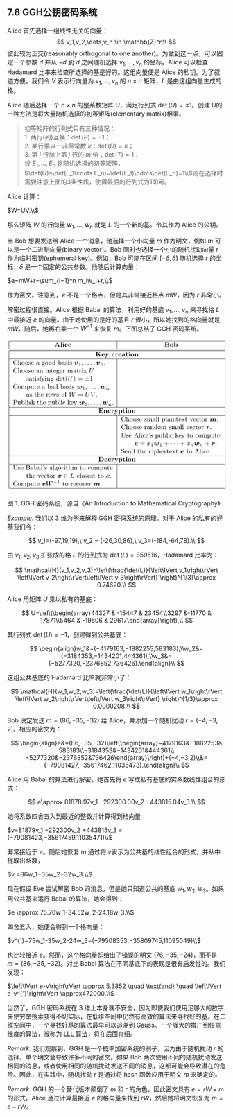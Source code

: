 ## 7.8 GGH公钥密码系统



Alice 首先选择一组线性无关的向量：
$$
v_1,v_2,\dots,v_n \in \mathbb{Z}^n\\
$$
彼此较为正交(reasonably orthogonal to one another)。为做到这一点，可以固定一个参数 $d$ 并从 $-d$ 到 $d$ 之间随机选择 $v_1,\dots,v_n$ 的坐标。Alice 可以检查 Hadamard 比率来检查所选择的基是好的。这组向量便是 Alice 的私钥。为了叙述方便，我们令 $V$ 表示行向量为 $v_1,\dots,v_n$ 的 $n\times n$ 矩阵，$L$ 是由这组向量生成的格。

Alice 随后选择一个 $n\times n$ 的整系数矩阵 $U$，满足行列式 $\det(U)=\pm 1$。创建 $U$​ 的一种方法是将大量随机选择的初等矩阵(elementary matrix)相乘。

> 初等矩阵的行列式只有三种情况：  
> 1\. 两行(列)互换：$\det(P)=-1$；  
> 2\. 某行乘以一非零常数 $k$：$\det(D)=k$；  
> 3\. 第 $i$ 行加上第 $j$ 行的 $m$ 倍：$\det(T)=1$​；  
> 设 $E_1,\dots,E_n$ 是随机选择的初等矩阵，  
> $\det(U)=\det(E_1\cdots E_n)=\det(E_1)\cdots\det(E_n)=1\\$则在选择时需要注意上面的3条性质，使得最后的行列式为1即可。

Alice 计算：

$W=UV.\\$

那么矩阵 $W$ 的行向量 $w_1,\dots,w_n$ 就是 $L$ 的一个新的基。令其作为 Alice 的公钥。

当 Bob 想要发送给 Alice 一个消息，他选择一个小向量 $m$ 作为明文，例如 $m$ 可以是一个二进制向量(binary vector)。Bob 同时也选择一个小的随机扰动向量 $r$ 作为临时密钥(ephemeral key)。例如，Bob 可能在区间 $[-\delta, \delta]$ 随机选择 $r$ 的坐标，$\delta$ 是一个固定的公共参数。他随后计算向量：

$e=mW+r=\sum_{i=1}^n m_iw_i+r,\\$

作为密文。注意到，$e$ 不是一个格点，但是其非常接近格点 $mW$，因为 $r$ 非常小。

解密过程很直接。Alice 根据 Babai 的算法，利用好的基底 $v_1,\dots,v_n$ 来寻找格 $L$ 中最接近 $e$ 的向量。由于她使用的是好的基且 $r$ 很小，所以她找到的格向量就是 $mW$。随后，她再右乘一个 $W^{-1}$ 来恢复 $m$。下图总结了 GGH 密码系统。

![image-20251005190428488](https://raw.githubusercontent.com/hxd77/BlogImage/master/TyporaImage/20251005190428566.png)

图 1. GGH 密码系统，源自《An Introduction to Mathematical Cryptography》




_Example._ 我们以 3 维为例来解释 GGH 密码系统的原理。对于 Alice 的私有的好基我们令：

$$
v_1=(-97,19,19),\ v_2 = (-26,30,86),\ v_3=(-184,-64,78).\\
$$


由 $v_1,v_2,v_3$ 扩张成的格 $L$ 的行列式为 $\det(L)=859516$，Hadamard 比率为：

$$
\mathcal{H}(v_1,v_2,v_3)=\left(\frac{\det(L)}{\left\lVert v_1\right\rVert \left\lVert v_2\right\rVert\left\lVert v_3\right\rVert} \right)^{1/3}\approx 0.74620.\\
$$


Alice 用矩阵 $U$ 乘以私有的基底：

$$
U=\left(\begin{array}44327 & -15447 & 23454\\3297 &-11770 & 17871\\5464 & -19506 & 29617\end{array}\right),\\
$$


其行列式 $\det(U)=-1$，创建得到公共基底：

$$
\begin{align}w_1&=(−4179163,−1882253,583183),\\w_2&=(−3184353,−1434201,444361),\\w_3&=(−5277320,−2376852,736426).\end{align}\\
$$


这组公共基底的 Hadamard 比率就非常小了：

$$
\mathcal{H}(w_1,w_2,w_3)=\left(\frac{\det(L)}{\left\lVert w_1\right\rVert \left\lVert w_2\right\rVert\left\lVert w_3\right\rVert} \right)^{1/3}\approx 0.0000208.\\
$$


Bob 决定发送 $m = (86,−35,−32)$ 给 Alice，并添加一个随机扰动 $r =(−4,−3,2)$。相应的密文为：

$$
\begin{align}e&=(86,−35,−32)\left(\begin{array}−4179163&−1882253& 583183\\−3184353&−1434201&444361\\−5277320&−2376852&736426\end{array}\right)+(−4,−3,2)\\&=(−79081427,−35617462,11035473).\end{align}\\
$$


Alice 用 Babai 的算法进行解密。她首先将 $e$ 写成私有基底的实系数线性组合的形式：

$$
e\approx 81878.97v_1 −292300.00v_2 +443815.04v_3.\\
$$


她将系数四舍五入到最近的整数并计算得到格向量：

$v=81879v_1 −292300v_2 +443815v_3 =(−79081423,−35617459,11035471)\\$

非常接近于 $e$。随后她恢复 $m$ 通过将 $v$​ 表示为公共基的线性组合的形式，并从中提取出系数，

$v =86w_1−35w_2−32w_3.\\$

现在假设 Eve 尝试解密 Bob 的消息，但是她只知道公共的基底 $w_1,w_2,w_3$。如果用公共基来运行 Babai 的算法，她会得到：

$e \approx 75.76w_1-34.52w_2-24.18w_3.\\$

四舍五入，她便会得到一个格向量：

$v^{'}=75w_1-35w_2-24w_3=(−79508353,−35809745,11095049)\\$

也比较接近 $e$。然而，这个格向量却给出了错误的明文 $(76,−35,−24)$，而不是 $m = (86,−35,−32)$。对比 Babai 算法在不同基底下的表现是很有启发性的。我们发现：

$\left\lVert e-v\right\rVert \approx 5.3852 \quad \text{and} \quad \left\lVert e-v^{'}\right\rVert \approx472000.\\$

当然了，GGH 密码系统在 3 维上本身就不安全，因为即使我们使用足够大的数字来使穷举搜索变得不切实际，在低维空间中仍然有高效的算法来寻找好的基。在二维空间中，一个寻找好基的算法最早可以追溯到 Gauss。一个强大的推广到任意维度的算法，被称为 [LLL 算法](https://zhida.zhihu.com/search?content_id=243056810&content_type=Article&match_order=1&q=LLL+%E7%AE%97%E6%B3%95&zhida_source=entity)，将在后面介绍。

_Remark._ 我们观察到，GGH 是一个概率加密系统的例子，因为由于随机扰动 r 的选择，单个明文会导致许多不同的密文。如果 Bob 两次使用不同的随机扰动发送相同的消息，或者使用相同的随机扰动发送不同的消息，这都可能会导致潜在的危险。因此，在实践中，随机扰动 $r$ 是通过将 hash 函数应用于明文 $m$ 来确定的。

_Remark._ GGH 的一个替代版本颠倒了 $m$ 和 $r$ 的角色，因此密文具有 $e = rW + m$ 的形式。Alice 通过计算最接近 $e$ 的格向量来找到 $rW$，然后她将明文恢复为 $m = e - rW$。